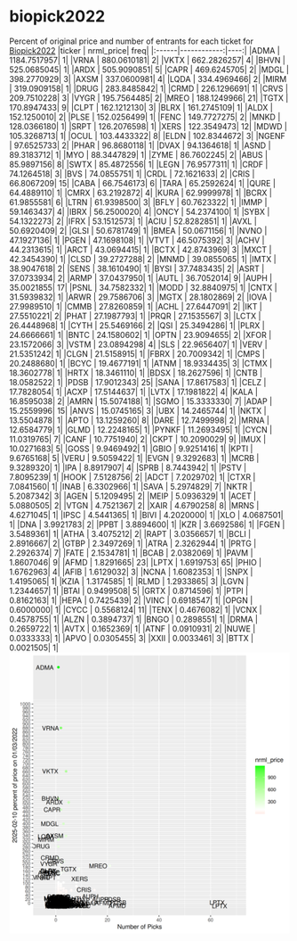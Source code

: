 # biopick2022
Percent of original price and number of entrants for each ticket for [Biopick2022](https://twitter.com/hashtag/Biopick2022)
|ticker |   nrml_price| freq|
|:------|------------:|----:|
|ADMA   | 1184.7517957|    1|
|VRNA   |  880.0610181|    2|
|VKTX   |  662.2826257|    4|
|BHVN   |  525.0685045|    1|
|ARDX   |  505.9090851|    5|
|CAPR   |  469.6245705|    2|
|MDGL   |  398.2770929|    3|
|AXSM   |  337.0600981|    4|
|LQDA   |  334.4969466|    2|
|MIRM   |  319.0909158|    1|
|DRUG   |  283.8485842|    1|
|CRMD   |  226.1296691|    1|
|CRVS   |  209.7510228|    3|
|VYGR   |  195.7564485|    2|
|MREO   |  188.1249966|   21|
|TGTX   |  170.8947433|    9|
|CLPT   |  162.1212130|    3|
|BLRX   |  161.2745109|    1|
|ALDX   |  152.1250010|    2|
|PLSE   |  152.0256499|    1|
|FENC   |  149.7727275|    2|
|MNKD   |  128.0366180|    1|
|SRPT   |  126.2076598|    1|
|XERS   |  122.3549473|   12|
|MDWD   |  105.3268713|    1|
|OCUL   |  103.4433322|    8|
|ELDN   |  102.8344672|    3|
|NGENF  |   97.6525733|    2|
|PHAR   |   96.8680118|    1|
|DVAX   |   94.1364618|    1|
|ASND   |   89.3183712|    1|
|MYO    |   88.3447829|    1|
|ZYME   |   86.7602245|    2|
|ABUS   |   85.9897156|    8|
|SWTX   |   85.4872556|    1|
|LEGN   |   76.9577311|    1|
|CRDF   |   74.1264518|    3|
|BVS    |   74.0855751|    1|
|CRDL   |   72.1621633|    2|
|CRIS   |   66.8067209|   15|
|CABA   |   66.7546173|    6|
|TARA   |   65.2592624|    1|
|QURE   |   64.4889110|    1|
|CMRX   |   63.2192872|    4|
|KURA   |   62.9999978|    1|
|BCRX   |   61.9855581|    6|
|LTRN   |   61.9398500|    3|
|BFLY   |   60.7623322|    1|
|IMMP   |   59.1463437|    4|
|IBRX   |   56.2500020|    4|
|ONCY   |   54.2374100|    1|
|SYBX   |   54.1322273|    2|
|IFRX   |   53.1512573|    1|
|ACIU   |   52.8282851|    1|
|AVXL   |   50.6920409|    2|
|GLSI   |   50.6781749|    1|
|BMEA   |   50.0671156|    1|
|NVNO   |   47.1927136|    1|
|PGEN   |   47.1698108|    1|
|VTVT   |   46.5075392|    3|
|ACHV   |   44.2313615|    1|
|ARCT   |   43.0694415|    1|
|BCTX   |   42.8743969|    3|
|MXCT   |   42.3454390|    1|
|CLSD   |   39.2727288|    2|
|MNMD   |   39.0855065|    1|
|IMTX   |   38.9047618|    2|
|SENS   |   38.1610490|    1|
|BYSI   |   37.7483435|    2|
|ASRT   |   37.0733934|    2|
|ARMP   |   37.0437950|    1|
|AUTL   |   36.7052014|    9|
|AUPH   |   35.0021855|   17|
|PSNL   |   34.7582332|    1|
|MODD   |   32.8840975|    1|
|CNTX   |   31.5939832|    1|
|ARWR   |   29.7586706|    3|
|MGTX   |   28.1802869|    2|
|IOVA   |   27.9989510|    1|
|CMMB   |   27.8260859|    1|
|ACHL   |   27.6447091|    2|
|IKT    |   27.5510221|    2|
|PHAT   |   27.1987793|    1|
|PRQR   |   27.1535567|    3|
|LCTX   |   26.4448968|    1|
|CYTH   |   25.5469166|    2|
|QSI    |   25.3494286|    1|
|PLRX   |   24.6666661|    1|
|BNTC   |   24.1580602|    1|
|OPTN   |   23.9094655|    2|
|XFOR   |   23.1572066|    3|
|VSTM   |   23.0894298|    4|
|SLS    |   22.9656407|    1|
|VERV   |   21.5351242|    1|
|CLGN   |   21.5158915|    1|
|FBRX   |   20.7009342|    1|
|CMPS   |   20.2488680|    1|
|BCYC   |   19.4677191|    1|
|ATNM   |   18.9334435|    3|
|CTMX   |   18.3602778|    1|
|HRTX   |   18.3461110|    1|
|BDSX   |   18.2627596|    1|
|CNTB   |   18.0582522|    1|
|PDSB   |   17.9012343|   25|
|SANA   |   17.8617583|    1|
|CELZ   |   17.7828054|    1|
|ACXP   |   17.5144637|    1|
|LVTX   |   17.1981822|    4|
|KALA   |   16.8595038|    2|
|AMRN   |   15.5074188|    1|
|SGMO   |   15.3333330|    7|
|ADAP   |   15.2559996|   15|
|ANVS   |   15.0745165|    3|
|UBX    |   14.2465744|    1|
|NKTX   |   13.5504878|    1|
|APTO   |   13.1259260|    8|
|DARE   |   12.7499998|    2|
|MRNA   |   12.6584779|    1|
|GLMD   |   12.2248165|    1|
|PYNKF  |   11.2693495|    1|
|CYCN   |   11.0319765|    7|
|CANF   |   10.7751940|    2|
|CKPT   |   10.2090029|    9|
|IMUX   |   10.0271683|    5|
|GOSS   |    9.9469492|    1|
|GBIO   |    9.9251416|    1|
|KPTI   |    9.6765168|    5|
|VERU   |    9.5059422|    1|
|EVGN   |    9.3292683|    1|
|MCRB   |    9.3289320|    1|
|IPA    |    8.8917907|    4|
|SPRB   |    8.7443942|    1|
|PSTV   |    7.8095239|    1|
|HOOK   |    7.5128756|    2|
|ADCT   |    7.2029702|    1|
|CTXR   |    7.0841560|    1|
|INAB   |    6.3302966|    1|
|SAVA   |    5.2974829|    7|
|NKTR   |    5.2087342|    3|
|AGEN   |    5.1209495|    2|
|MEIP   |    5.0936329|    1|
|ACET   |    5.0880505|    2|
|VTGN   |    4.7521367|    2|
|XAIR   |    4.6790258|    8|
|MRNS   |    4.6271045|    1|
|IPSC   |    4.5441365|    1|
|BIVI   |    4.2020000|    1|
|XLO    |    4.0687501|    1|
|DNA    |    3.9921783|    2|
|PPBT   |    3.8894600|    1|
|KZR    |    3.6692586|    1|
|FGEN   |    3.5489361|    1|
|ATHA   |    3.4075212|    2|
|RAPT   |    3.0356657|    1|
|BCLI   |    2.8916667|    2|
|GTBP   |    2.3497269|    1|
|ATRA   |    2.3262944|    1|
|PRTG   |    2.2926374|    7|
|FATE   |    2.1534781|    1|
|BCAB   |    2.0382069|    1|
|PAVM   |    1.8607046|    9|
|AFMD   |    1.8291665|   23|
|LPTX   |    1.6919753|   65|
|PHIO   |    1.6762963|    4|
|AFIB   |    1.6129032|    3|
|NCNA   |    1.6082353|    1|
|SNPX   |    1.4195065|    1|
|KZIA   |    1.3174585|    1|
|RLMD   |    1.2933865|    3|
|LGVN   |    1.2344657|    1|
|BTAI   |    0.9499508|    5|
|GRTX   |    0.8714596|    1|
|PTPI   |    0.8162163|    1|
|HEPA   |    0.7425439|    2|
|VINC   |    0.6918547|    1|
|OPGN   |    0.6000000|    1|
|CYCC   |    0.5568124|   11|
|TENX   |    0.4676082|    1|
|VCNX   |    0.4578755|    1|
|ALZN   |    0.3894737|    1|
|BNGO   |    0.2898551|    1|
|DRMA   |    0.2659722|    1|
|AVTX   |    0.1652369|    1|
|ATNF   |    0.0910931|    2|
|NUWE   |    0.0333333|    1|
|APVO   |    0.0305455|    3|
|XXII   |    0.0033461|    3|
|BTTX   |    0.0021505|    1|
![retvspicks](biopicks.png?raw=true)
